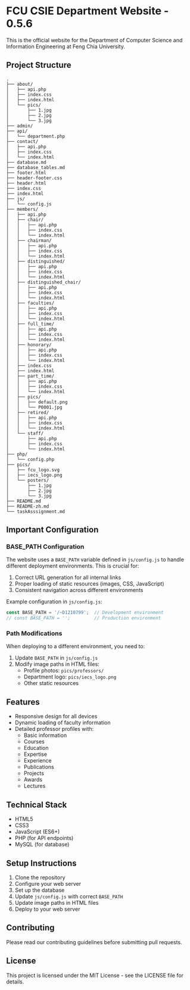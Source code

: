 # FCU CSIE Department Website - 0.5.6

This is the official website for the Department of Computer Science and Information Engineering at Feng Chia University.

## Project Structure

```
.
├── about/
│   ├── api.php
│   ├── index.css
│   ├── index.html
│   └── pics/
│       ├── 1.jpg
│       ├── 2.jpg
│       └── 3.jpg
├── admin/
├── api/
│   └── department.php
├── contact/
│   ├── api.php
│   ├── index.css
│   └── index.html
├── database.md
├── database_tables.md
├── footer.html
├── header-footer.css
├── header.html
├── index.css
├── index.html
├── js/
│   └── config.js
├── members/
│   ├── api.php
│   ├── chair/
│   │   ├── api.php
│   │   ├── index.css
│   │   └── index.html
│   ├── chairman/
│   │   ├── api.php
│   │   ├── index.css
│   │   └── index.html
│   ├── distinguished/
│   │   ├── api.php
│   │   ├── index.css
│   │   └── index.html
│   ├── distinguished_chair/
│   │   ├── api.php
│   │   ├── index.css
│   │   └── index.html
│   ├── faculties/
│   │   ├── api.php
│   │   ├── index.css
│   │   └── index.html
│   ├── full_time/
│   │   ├── api.php
│   │   ├── index.css
│   │   └── index.html
│   ├── honorary/
│   │   ├── api.php
│   │   ├── index.css
│   │   └── index.html
│   ├── index.css
│   ├── index.html
│   ├── part_time/
│   │   ├── api.php
│   │   ├── index.css
│   │   └── index.html
│   ├── pics/
│   │   ├── default.png
│   │   └── P0001.jpg
│   ├── retired/
│   │   ├── api.php
│   │   ├── index.css
│   │   └── index.html
│   └── staff/
│       ├── api.php
│       ├── index.css
│       └── index.html
├── php/
│   └── config.php
├── pics/
│   ├── fcu_logo.svg
│   ├── iecs_logo.png
│   └── posters/
│       ├── 1.jpg
│       ├── 2.jpg
│       └── 3.jpg
├── README.md
├── README-zh.md
└── taskAsssignment.md
```

## Important Configuration

### BASE_PATH Configuration

The website uses a `BASE_PATH` variable defined in `js/config.js` to handle different deployment environments. This is crucial for:

1. Correct URL generation for all internal links
2. Proper loading of static resources (images, CSS, JavaScript)
3. Consistent navigation across different environments

Example configuration in `js/config.js`:
```javascript
const BASE_PATH = '/~D1210799';  // Development environment
// const BASE_PATH = '';         // Production environment
```

### Path Modifications

When deploying to a different environment, you need to:

1. Update `BASE_PATH` in `js/config.js`
2. Modify image paths in HTML files:
   - Profile photos: `pics/professors/`
   - Department logo: `pics/iecs_logo.png`
   - Other static resources

## Features

- Responsive design for all devices
- Dynamic loading of faculty information
- Detailed professor profiles with:
  - Basic information
  - Courses
  - Education
  - Expertise
  - Experience
  - Publications
  - Projects
  - Awards
  - Lectures

## Technical Stack

- HTML5
- CSS3
- JavaScript (ES6+)
- PHP (for API endpoints)
- MySQL (for database)

## Setup Instructions

1. Clone the repository
2. Configure your web server
3. Set up the database
4. Update `js/config.js` with correct `BASE_PATH`
5. Update image paths in HTML files
6. Deploy to your web server

## Contributing

Please read our contributing guidelines before submitting pull requests.

## License

This project is licensed under the MIT License - see the LICENSE file for details.
